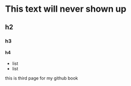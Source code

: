 # This text will never shown up

## h2

### h3

#### h4

- list
- list 

this is third page for my github book

